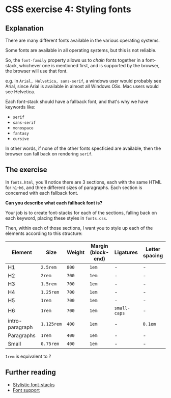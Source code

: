 # CSS exercise 4: Styling fonts

## Explanation

There are many different fonts available in the various operating systems.

Some fonts are available in all operating systems, but this is not reliable.

So, the `font-family` property allows us to *chain* fonts together in a font-stack, whichever one is mentioned first, and is supported by the browser, the browser will use that font.

e.g. in `Arial, Helvetica, sans-serif`, a windows user would probably see Arial, since Arial is available in almost all Windows OSs. Mac users would see Helvetica.

Each font-stack should have a fallback font, and that's why we have keywords like:

- `serif`
- `sans-serif`
- `monospace`
- `fantasy`
- `cursive`

In other words, if none of the other fonts specficied are available, then the browser can fall back on rendering `serif`.

## The exercise

In `fonts.html`, you'll notice there are 3 sections, each with the same HTML for `h1`-`h6`, and three different sizes of paragraphs. Each section is concerned with each fallback font.

**Can you describe what each fallback font is?**

Your job is to create font-stacks for each of the sections, falling back on each keyword, placing these styles in `fonts.css`.

Then, within each of those sections, I want you to style up each of the elements according to this structure:

Element | Size | Weight | Margin (block-end) | Ligatures | Letter spacing
--- | --- | --- | --- | --- | ---
H1 | `2.5rem` | `800` | `1em` | - | -
H2 | `2rem` | `700` | `1em`  | - | -
H3 | `1.5rem` | `700` | `1em`  | - | -
H4 | `1.25rem` | `700` | `1em`  | - | -
H5 | `1rem` | `700` | `1em`  | - | -
H6 | `1rem` | `700` | `1em`  | `small-caps` | -
 intro-paragraph| `1.125rem` | `400` | `1em`  | - | `0.1em`
Paragraphs | `1rem` | `400` | `1em`  | - | -
Small | `0.75rem` | `400` | `1em`  | - | -

`1rem` is equivalent to ?

## Further reading

- [Stylistic font-stacks](https://css-tricks.com/snippets/css/font-stacks/)
- [Font support](https://www.cssfontstack.com/)
